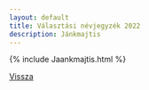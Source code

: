 ```yaml
---
layout: default
title: Választási névjegyzék 2022
description: Jánkmajtis
---
```


{% include Jaankmajtis.html %}

[Vissza](./)